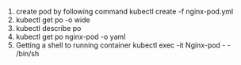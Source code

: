 1. create pod by following command
    kubectl create -f nginx-pod.yml
2. kubectl get po -o wide
3. kubectl describe po
4. kubectl get po nginx-pod -o yaml
5. Getting a shell to running container
    kubectl exec -it Nginx-pod  - -  /bin/sh